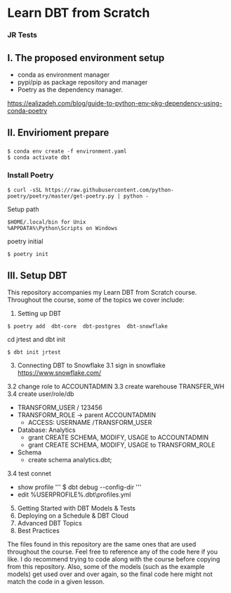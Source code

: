 # Learn DBT from Scratch
### JR Tests
## I. The proposed environment setup
- conda as environment manager
- pypi/pip as package repository and manager 
- Poetry as the dependency manager.

https://ealizadeh.com/blog/guide-to-python-env-pkg-dependency-using-conda-poetry


## II. Envirioment prepare

### 

```
$ conda env create -f environment.yaml
$ conda activate dbt

```

### Install Poetry

```
$ curl -sSL https://raw.githubusercontent.com/python-poetry/poetry/master/get-poetry.py | python -
```

Setup path 
```
$HOME/.local/bin for Unix
%APPDATA%\Python\Scripts on Windows
```


poetry initial
```
$ poetry init
```


## III. Setup DBT

This repository accompanies my Learn DBT from Scratch course. Throughout the course, some of the topics we cover include:
1. Setting up DBT
```
$ poetry add  dbt-core  dbt-postgres  dbt-snowflake 
```

cd jrtest and dbt init
```
$ dbt init jrtest
```

3. Connecting DBT to Snowflake
3.1 sign in snowflake
https://www.snowflake.com/

3.2 change role to ACCOUNTADMIN
3.3 create warehouse TRANSFER_WH
3.4 create user/role/db
- TRANSFORM_USER / 123456
- TRANSFORM_ROLE 
  -> parent ACCOUNTADMIN
  - ACCESS: USERNAME /TRANSFORM_USER
- Database: Analytics
  - grant CREATE SCHEMA, MODIFY, USAGE to ACCOUNTADMIN
  - grant CREATE SCHEMA, MODIFY, USAGE to TRANSFORM_ROLE
- Schema
  - create schema analytics.dbt;

3.4 test connet
- show profile
'''
$ dbt debug --config-dir
'''
- edit   %USERPROFILE%\.dbt\profiles.yml

5. Getting Started with DBT Models & Tests
6. Deploying on a Schedule & DBT Cloud
7. Advanced DBT Topics
8. Best Practices

The files found in this repository are the same ones that are used throughout the course. Feel free to reference any of the code here if you like. I do recommend trying to code along with the course before copying from this repository. Also, some of the models (such as the example models) get used over and over again, so the final code here might not match the code in a given lesson.
